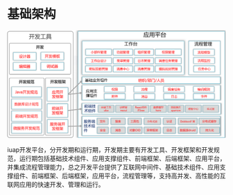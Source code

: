 # 基础架构

![](/articles/application/1-/images/structure.png)

iuap开发平台，分开发期和运行期，开发期主要有开发工具、开发框架和开发规范，运行期包括基础技术组件、应用支撑组件、前端框架、后端框架、应用平台，并集成流程管理能力，总之开发平台提供了互联网中间件、基础技术组件、应用支撑组件、前端框架、后端框架，应用平台，流程管理等，支持高并发、高性能的互联网应用的快速开发、管理和运行。